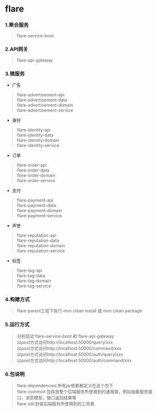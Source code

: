 # flare
### 1.聚合服务
> flare-service-boot

### 2.API网关
> flare-api-gateway

### 3.微服务
- 广告
> flare-advertisement-api<br>
> flare-advertisement-data<br>
> flare-advertisement-domain<br>
> flare-advertisement-service<br>

- 身份
> flare-identity-api<br>
> flare-identity-data<br>
> flare-identity-domain<br>
> flare-identity-service<br>

- 订单
> flare-order-api<br>
> flare-order-data<br>
> flare-order-domain<br>
> flare-order-service<br>

- 支付
> flare-payment-api<br>
> flare-payment-data<br>
> flare-payment-domain<br>
> flare-payment-service<br>

- 声誉
> flare-reputation-api<br>
> flare-reputation-data<br>
> flare-reputation-domain<br>
> flare-reputation-service<br>

- 标签
> flare-tag-api<br>
> flare-tag-data<br>
> flare-tag-domain<br>
> flare-tag-service<br>

### 4.构建方式
> flare-parent工程下执行 mvn clean install 或 mvn clean package

### 5.运行方式
> 分别启动 flare-service-boot 和 flare-api-gateway<br>
> 以post方式访问http://localhost:50000/query/xxx<br>
> 以post方式访问http://localhost:50000/command/xxx<br>
> 以post方式访问http://localhost:50000/auth/query/xxx<br>
> 以post方式访问http://localhost:50000/auth/command/xxx<br>

### 6.包说明
> flare-dependencies:所有jar依赖都定义在这个包下<br>
> flare-common:包存放整个后端服务所使用到的通用类，例如抽象服务接口、消息模型、接口返回结果等<br>
> flare-util:封装后端服务所使用到的工具类<br>
